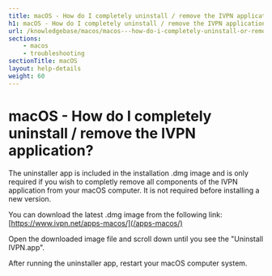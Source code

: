 ```yaml
---
title: macOS - How do I completely uninstall / remove the IVPN application? - IVPN Help
h1: macOS - How do I completely uninstall / remove the IVPN application?
url: /knowledgebase/macos/macos---how-do-i-completely-uninstall-or-remove-the-ivpn-application/
sections:
    - macos
    - troubleshooting
sectionTitle: macOS
layout: help-details
weight: 60
---
```

# macOS - How do I completely uninstall / remove the IVPN application?

The uninstaller app is included in the installation .dmg image and is only required if you wish to completly remove all components of the IVPN application from your macOS computer. It is not required before installing a new version.

You can download the latest .dmg image from the following link: [https://www.ivpn.net/apps-macos/](/apps-macos/)

Open the downloaded image file and scroll down until you see the "Uninstall IVPN.app".

After running the uninstaller app, restart your macOS computer system.
